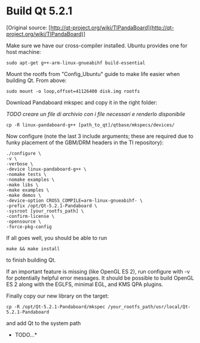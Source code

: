 Build Qt 5.2.1
==============

[Original source: [http://qt-project.org/wiki/TIPandaBoard](http://qt-project.org/wiki/TIPandaBoard)]

Make sure we have our cross-compiler installed. 
Ubuntu provides one for host machine:
```
sudo apt-get g++-arm-linux-gnueabihf build-essential
```
Mount the rootfs from "Config_Ubuntu" guide to make life easier when building Qt. From above:
```
sudo mount -o loop,offset=41126400 disk.img rootfs
```

Download Pandaboard mkspec and copy it in the right folder:

*TODO creare un file di archivio con i file necessari e renderlo disponibile*
```
cp -R linux-pandaboard-g++ [path_to_qt]/qtbase/mkspecs/devices/
```

Now configure (note the last 3 include arguments; these are required due to funky placement of the GBM/DRM headers in 
the TI repository):
```
./configure \
-v \
-verbose \
-device linux-pandaboard-g++ \
-nomake tests \
-nomake examples \
-make libs \
-make examples \
-make demos \
-device-option CROSS_COMPILE=arm-linux-gnueabihf- \
-prefix /opt/Qt-5.2.1-Pandaboard \
-sysroot [your_rootfs_path] \
-confirm-license \
-opensource \
-force-pkg-config 
```

If all goes well, you should be able to run
```
make && make install
```
to finish building Qt. 

If an important feature is missing (like OpenGL ES 2), run configure with -v for potentially helpful error messages. 
It should be possible to build OpenGL ES 2 along with the EGLFS, minimal EGL, and KMS QPA plugins.

Finally copy our new library on the target:
```
cp -R /opt/Qt-5.2.1-Pandaboard/mkspec /your_rootfs_path/usr/local/Qt-5.2.1-Pandaboard
```

and add Qt to the system path
* TODO...*
